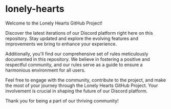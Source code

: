 # lonely-hearts


Welcome to the Lonely Hearts GitHub Project!

Discover the latest iterations of our Discord platform right here on this repository. Stay updated and explore the evolving features and improvements we bring to enhance your experience.

Additionally, you'll find our comprehensive set of rules meticulously documented in this repository. We believe in fostering a positive and respectful community, and our rules serve as a guide to ensure a harmonious environment for all users.

Feel free to engage with the community, contribute to the project, and make the most of your journey through the Lonely Hearts GitHub Project. Your involvement is crucial in shaping the future of our Discord platform.

Thank you for being a part of our thriving community!
